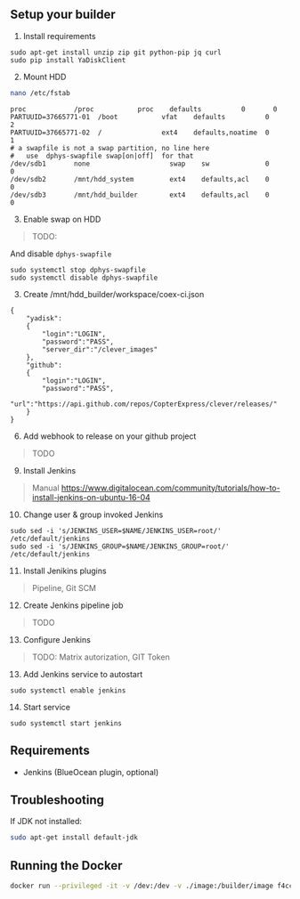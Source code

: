 ## Setup your builder

1. Install requirements
```(bash)
sudo apt-get install unzip zip git python-pip jq curl
sudo pip install YaDiskClient
```
2. Mount HDD
```bash
nano /etc/fstab
```
```
proc            /proc           proc    defaults          0       0
PARTUUID=37665771-01  /boot           vfat    defaults          0       2
PARTUUID=37665771-02  /               ext4    defaults,noatime  0       1
# a swapfile is not a swap partition, no line here
#   use  dphys-swapfile swap[on|off]  for that
/dev/sdb1       none                    swap    sw              0       0
/dev/sdb2       /mnt/hdd_system         ext4    defaults,acl    0       0
/dev/sdb3       /mnt/hdd_builder        ext4    defaults,acl    0       0
```

3. Enable swap on HDD
> TODO:

And disable `dphys-swapfile`
```(bash)
sudo systemctl stop dphys-swapfile
sudo systemctl disable dphys-swapfile
```

3. Create /mnt/hdd_builder/workspace/coex-ci.json
```(json)
{
    "yadisk":
    {
        "login":"LOGIN",
        "password":"PASS",
        "server_dir":"/clever_images"
    },
    "github":
    {
        "login":"LOGIN",
        "password":"PASS",
        "url":"https://api.github.com/repos/CopterExpress/clever/releases/"
    }
}
```
6. Add webhook to release on your github project
> TODO

9. Install Jenkins
> Manual https://www.digitalocean.com/community/tutorials/how-to-install-jenkins-on-ubuntu-16-04

10. Change user & group invoked Jenkins
```(bash)
sudo sed -i 's/JENKINS_USER=$NAME/JENKINS_USER=root/' /etc/default/jenkins
sudo sed -i 's/JENKINS_GROUP=$NAME/JENKINS_GROUP=root/' /etc/default/jenkins
```
11. Install Jenikins plugins
> Pipeline, Git SCM

12. Create Jenkins pipeline job
> TODO

13. Configure Jenkins
> TODO: Matrix autorization, GIT Token

13. Add Jenkins service to autostart
```(bash)
sudo systemctl enable jenkins
```

14. Start service
```(bash)
sudo systemctl start jenkins
```

## Requirements

* Jenkins (BlueOcean plugin, optional)

## Troubleshooting

If JDK not installed:

```bash
sudo apt-get install default-jdk
```

## Running the Docker

```bash
docker run --privileged -it -v /dev:/dev -v ./image:/builder/image f4cc7487c922
```
